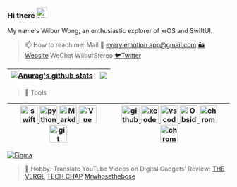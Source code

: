### Hi there <img src='https://qpluspicture.oss-cn-beijing.aliyuncs.com/6LjjQA/Hi.gif' alt='Hi' width="24"/>

<!-- > 🔭 I’m currently working on iOS and xrOS projects
 -->
<!-- [![Wilbur's GitHub stats](https://github-readme-stats.vercel.app/api?username=castlewong&count_private=true&show_icons=true&theme=transparent)](https://github.com/anuraghazra/github-readme-stats) -->

<!-- > 👯 I’m looking to collaborate on Swift.
 -->
 My name's Wilbur Wong, an enthusiastic explorer of xrOS and SwiftUI.
> 📫 How to reach me: 
> Mail 📮 every.emotion.app@gmail.com
> [🏜 Website](https://castle.montaigne.io/) 
> WeChat WilburStereo
>  [🐦Twitter]() 

| <a href="https://github.com/anuraghazra/github-readme-stats"><img align="center" src="https://github-readme-stats.vercel.app/api?username=castlewong&show_icons=true&include_all_commits=true&theme=vue&hide_border=true" alt="Anurag's github stats" /></a> | <a href="https://github.com/castlewong/github-readme-stats"><img align="center" src="https://github-readme-stats.vercel.app/api/top-langs/?username=castlewong&layout=compact&theme=default&hide_border=true&langs_count=9&count_private=true" /></a> |
| ------------- | ------------- |


> 🔨 Tools

| <a href="https://github.com" target="_blank"> <img src="https://cdn.jsdelivr.net/gh/devicons/devicon/icons/swift/swift-original.svg" alt="swift" width="40" height="40"/> </a><a href="https://github.com" target="_blank"> <img src="https://cdn.jsdelivr.net/gh/devicons/devicon/icons/python/python-original.svg" alt="python" width="40" height="40"/> </a><a href="https://www.markdownguide.org/" target="_blank"> <img src="https://cdn.jsdelivr.net/gh/devicons/devicon/icons/markdown/markdown-original.svg" alt="Markdown" width="40" height="40"/> </a><a href="https://cn.vuejs.org/index.html" target="_blank"> <img src="https://cdn.jsdelivr.net/gh/devicons/devicon/icons/vuejs/vuejs-original.svg" alt="Vue" width="40" height="40"/> </a> <a href="https://git-scm.com/" target="_blank"> <img src="https://www.vectorlogo.zone/logos/git-scm/git-scm-icon.svg" alt="git" width="40" height="40"/> </a> | <a href="https://github.com" target="_blank"> <img src="https://cdn.jsdelivr.net/gh/devicons/devicon/icons/github/github-original.svg" alt="github" width="40" height="40"/> </a><a href="https://developer.apple.com/xcode/" target="_blank"> <img src="https://cdn.jsdelivr.net/gh/devicons/devicon/icons/xcode/xcode-original.svg" alt="xcode" width="40" height="40"/> </a><a href="https://code.visualstudio.com/" target="_blank"> <img src="https://cdn.jsdelivr.net/gh/devicons/devicon/icons/vscode/vscode-original.svg" alt="vscode" width="40" height="40"/> </a><a href="https://obsidian.md/" target="_blank"> <img src="https://obsidian.md/favicon.ico" alt="Obsidian" width="40" height="40"/> </a><a href="https://www.google.com/chrome/" target="_blank"> <img src="https://cdn.jsdelivr.net/gh/devicons/devicon/icons/chrome/chrome-original.svg" alt="chrome" width="40" height="40"/> </a><a href="https://www.postgresql.org" target="_blank"> <img src="https://cdn.jsdelivr.net/gh/devicons/devicon/icons/postgresql/postgresql-original.svg" alt="chrome" width="40" height="40"/> </a> |
| --- | --- |

<!-- Badges List: https://github.com/alexandresanlim/Badges4-README.md-Profile -->

<!-- [![Python](https://img.shields.io/badge/python-%2314354C.svg?style=for-the-badge&logo=python&logoColor=white)](https://github.com/python/cpython)  -->
[![Figma](https://img.shields.io/badge/Figma-F24E1E?style=for-the-badge&logo=figma&logoColor=white)](http://figma.com/)
<!-- [![Go](https://img.shields.io/badge/go-%2300ADD8.svg?style=for-the-badge&logo=go&logoColor=white)](https://github.com/golang/go) -->
<!-- [![Blender](https://img.shields.io/badge/blender-%23F5792A.svg?style=for-the-badge&logo=blender&logoColor=white)](https://www.blender.org/)
 -->

> 💬 Hobby: Translate YouTube Videos on Digital Gadgets' Review:
[THE VERGE](https://www.bilibili.com/video/BV1F8411b7TQ?share_source=copy_web&vd_source=fbfb2c6749d5593cae78115df25c5d18) [TECH CHAP](https://www.bilibili.com/video/BV1bh411x7Sy?share_source=copy_web&vd_source=fbfb2c6749d5593cae78115df25c5d18) [Mrwhosethebose](https://www.bilibili.com/video/BV1ui4y1E74o?share_source=copy_web&vd_source=fbfb2c6749d5593cae78115df25c5d18)
